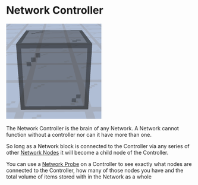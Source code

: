 # Network Controller

![Network Controller](../../.gitbook/assets/tile_network_controller.png)

The Network Controller is the brain of any Network. A Network cannot function without a controller nor can it have more than one.

So long as a Network block is connected to the Controller via any series of other [Network Nodes](./) it will become a child node of the Controller.

You can use a [Network Probe](../tools/network-probe.md) on a Controller to see exactly what nodes are connected to the Controller, how many of those nodes you have and the total volume of items stored with in the Network as a whole
